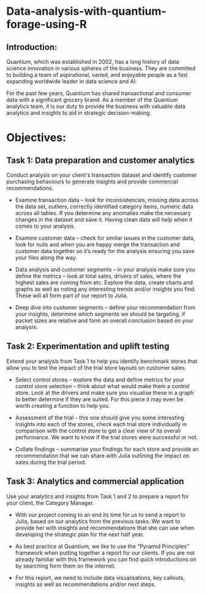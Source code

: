 # Data-analysis-with-quantium-forage-using-R

## Introduction:
Quantium, which was established in 2002, has a long history of data science innovation in various spheres of the business. They are committed to building a team of aspirational, varied, and enjoyable people as a fast expanding worldwide leader in data science and AI.

For the past few years, Quantium has shared transactional and consumer data with a significant grocery brand. As a member of the Quantium analytics team, it is our duty to provide the business with valuable data analytics and insights to aid in strategic decision-making.

# Objectives:

## Task 1: Data preparation and customer analytics

Conduct analysis on your client's transaction dataset and identify customer purchasing behaviours to generate insights and provide commercial recommendations.

- Examine transaction data – look for inconsistencies, missing data across the data set, outliers, correctly identified category items, numeric data across all tables. If you determine any anomalies make the necessary changes in the dataset and save it. Having clean data will help when it comes to your analysis.

- Examine customer data – check for similar issues in the customer data, look for nulls and when you are happy merge the transaction and customer data together so it’s ready for the analysis ensuring you save your files along the way.

- Data analysis and customer segments – in your analysis make sure you define the metrics – look at total sales, drivers of sales, where the highest sales are coming from etc. Explore the data, create charts and graphs as well as noting any interesting trends and/or insights you find. These will all form part of our report to Julia.

- Deep dive into customer segments – define your recommendation from your insights, determine which segments we should be targeting, if packet sizes are relative and form an overall conclusion based on your analysis.

## Task 2: Experimentation and uplift testing

Extend your analysis from Task 1 to help you identify benchmark stores that allow you to test the impact of the trial store layouts on customer sales.

- Select control stores – explore the data and define metrics for your control store selection – think about what would make them a control store. Look at the drivers and make sure you visualise these in a graph to better determine if they are suited. For this piece it may even be worth creating a function to help you.

- Assessment of the trial – this one should give you some interesting insights into each of the stores, check each trial store individually in comparison with the control store to get a clear view of its overall performance. We want to know if the trial stores were successful or not.

- Collate findings – summarise your findings for each store and provide an recommendation that we can share with Julia outlining the impact on sales during the trial period.

## Task 3: Analytics and commercial application

Use your analytics and insights from Task 1 and 2 to prepare a report for your client, the Category Manager.

- With our project coming to an end its time for us to send a report to Julia, based on our analytics from the previous tasks. We want to provide her with insights and recommendations that she can use when developing the strategic plan for the next half year.

- As best practice at Quantium, we like to use the “Pyramid Principles” framework when putting together a report for our clients. If you are not already familiar with this framework you can find quick introductions on by searching form them on the internet.

- For this report, we need to include data visualisations, key callouts, insights as well as recommendations and/or next steps.
